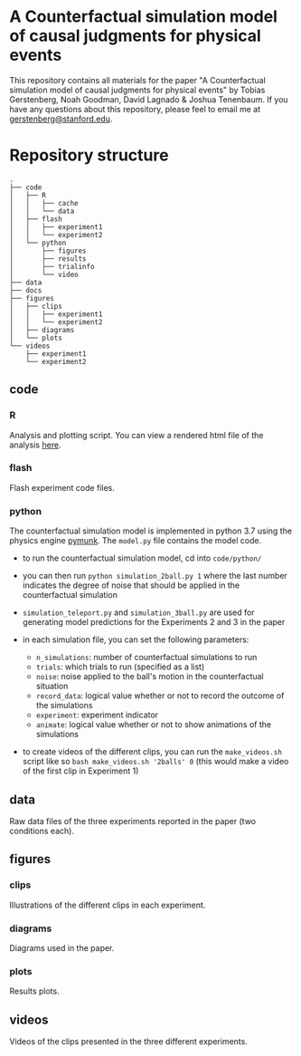 # A Counterfactual simulation model of causal judgments for physical events

This repository contains all materials for the paper "A Counterfactual simulation model of causal judgments for physical events" by Tobias Gerstenberg, Noah Goodman, David Lagnado & Joshua Tenenbaum. If you have any questions about this repository, please feel to email me at [gerstenberg@stanford.edu](mailto:gerstenberg@stanford.edu).

# Repository structure 

```
.
├── code
│   ├── R
│   │   ├── cache
│   │   └── data
│   ├── flash
│   │   ├── experiment1
│   │   └── experiment2
│   └── python
│       ├── figures
│       ├── results
│       ├── trialinfo
│       └── video
├── data
├── docs
├── figures
│   ├── clips
│   │   ├── experiment1
│   │   └── experiment2
│   ├── diagrams
│   └── plots
└── videos
    ├── experiment1
    └── experiment2
```

## code 

### R 

Analysis and plotting script. You can view a rendered html file of the analysis [here](https://cicl-stanford.github.io/csm/). 

### flash 

Flash experiment code files. 

### python 

The counterfactual simulation model is implemented in python 3.7 using the physics engine [pymunk](http://www.pymunk.org/en/latest/). The  `model.py` file contains the model code. 

- to run the counterfactual simulation model, cd into `code/python/` 
- you can then run `python simulation_2ball.py 1` where the last number indicates the degree of noise that should be applied in the counterfactual simulation 
- `simulation_teleport.py` and `simulation_3ball.py` are used for generating model predictions for the Experiments 2 and 3 in the paper 
- in each simulation file, you can set the following parameters: 
	+ `n_simulations`: number of counterfactual simulations to run
	+ `trials`: which trials to run (specified as a list)
	+ `noise`: noise applied to the ball's motion in the counterfactual situation 
	+ `record_data`: logical value whether or not to record the outcome of the simulations 
	+ `experiment`: experiment indicator 
	+ `animate`: logical value whether or not to show animations of the simulations 

- to create videos of the different clips, you can run the `make_videos.sh` script like so `bash make_videos.sh '2balls' 0` (this would make a video of the first clip in Experiment 1)

## data 

Raw data files of the three experiments reported in the paper (two conditions each). 

## figures

### clips 

Illustrations of the different clips in each experiment. 

### diagrams 

Diagrams used in the paper. 

### plots 

Results plots. 

## videos 

Videos of the clips presented in the three different experiments. 